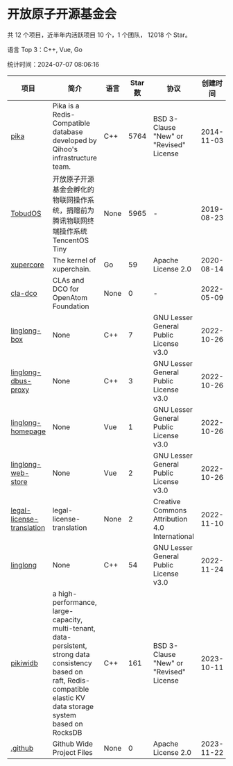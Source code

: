 # 开放原子开源基金会

共 12 个项目，近半年内活跃项目 10 个，1 个团队， 12018 个 Star。

语言 Top 3：C++, Vue, Go

统计时间：2024-07-07 08:06:16

| 项目 | 简介 | 语言 | Star 数 | 协议 | 创建时间 | 最后更新时间 |
| --- | --- | --- | --- | --- | --- | --- |
| [pika](https://github.com/OpenAtomFoundation/pika) | Pika is a Redis-Compatible database developed by Qihoo's infrastructure team. | C++ | 5764 | BSD 3-Clause "New" or "Revised" License | 2014-11-03 | 2024-07-06 |
| [TobudOS](https://github.com/OpenAtomFoundation/TobudOS) | 开放原子开源基金会孵化的物联网操作系统，捐赠前为腾讯物联网终端操作系统TencentOS Tiny | None | 5965 | - | 2019-08-23 | 2024-07-05 |
| [xupercore](https://github.com/OpenAtomFoundation/xupercore) | The kernel of xuperchain. | Go | 59 | Apache License 2.0 | 2020-08-14 | 2024-06-12 |
| [cla-dco](https://github.com/OpenAtomFoundation/cla-dco) | CLAs and DCO for OpenAtom Foundation | None | 0 | - | 2022-05-09 | 2022-05-25 |
| [linglong-box](https://github.com/OpenAtomFoundation/linglong-box) | None | C++ | 7 | GNU Lesser General Public License v3.0 | 2022-10-26 | 2024-07-02 |
| [linglong-dbus-proxy](https://github.com/OpenAtomFoundation/linglong-dbus-proxy) | None | C++ | 3 | GNU Lesser General Public License v3.0 | 2022-10-26 | 2024-07-04 |
| [linglong-homepage](https://github.com/OpenAtomFoundation/linglong-homepage) | None | Vue | 1 | GNU Lesser General Public License v3.0 | 2022-10-26 | 2024-07-04 |
| [linglong-web-store](https://github.com/OpenAtomFoundation/linglong-web-store) | None | Vue | 2 | GNU Lesser General Public License v3.0 | 2022-10-26 | 2024-07-02 |
| [legal-license-translation](https://github.com/OpenAtomFoundation/legal-license-translation) | legal-license-translation | None | 2 | Creative Commons Attribution 4.0 International | 2022-11-10 | 2024-03-19 |
| [linglong](https://github.com/OpenAtomFoundation/linglong) | None | C++ | 54 | GNU Lesser General Public License v3.0 | 2022-11-24 | 2024-07-05 |
| [pikiwidb](https://github.com/OpenAtomFoundation/pikiwidb) | a high-performance, large-capacity, multi-tenant, data-persistent, strong data consistency based on raft, Redis-compatible elastic KV data storage system based on RocksDB | C++ | 161 | BSD 3-Clause "New" or "Revised" License | 2023-10-11 | 2024-07-06 |
| [.github](https://github.com/OpenAtomFoundation/.github) | Github Wide Project Files | None | 0 | Apache License 2.0 | 2023-11-22 | 2023-11-22 |
